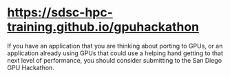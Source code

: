 # https://sdsc-hpc-training.github.io/gpuhackathon

If you have an application that you are thinking about porting to GPUs, or an application already using GPUs that could use a helping hand getting to that next level of performance, you should consider submitting to the San Diego GPU Hackathon.

